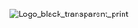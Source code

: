 
![Logo_black_transparent_print](https://github.com/humanssince1982/.github/assets/10176387/da78eb4b-0464-4658-b031-71409c7f1de5)
